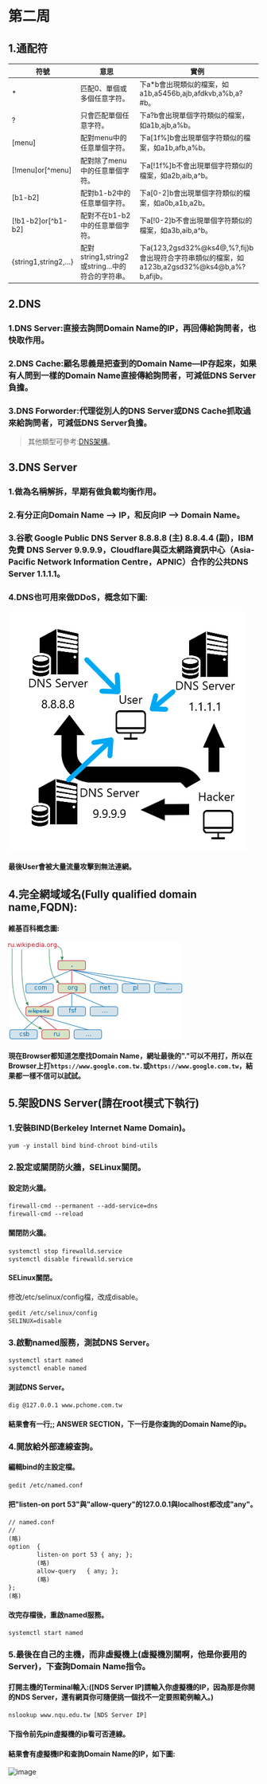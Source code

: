 # 第二周
## 1.通配符
|符號                  |  意思                  |實例|
|---------------------|-------------------------|----------------|
|*                    |匹配0、單個或多個任意字符。|下a*b會出現類似的檔案，如a1b,a5456b,ajb,afdkvb,a%b,a?#b。|*
|?                    |只會匹配單個任意字符。     |下a?b會出現單個字符類似的檔案，如a1b,ajb,a%b。| 
|[menu]               |配對menu中的任意單個字符。 |下a[1f%]b會出現單個字符類似的檔案，如a1b,afb,a%b。|
|[!menu]or[^menu]     |配對除了menu中的任意單個字符。|下a[!1f%]b不會出現單個字符類似的檔案，如a2b,aib,a^b。|
|[b1-b2]              |配對b1-b2中的任意單個字符。|下a[0-2]b會出現單個字符類似的檔案，如a0b,a1b,a2b。|
|[!b1-b2]or[^b1-b2]   |配對不在b1-b2中的任意單個字符。|下a[!0-2]b不會出現單個字符類似的檔案，如a3b,aib,a^b。|
|{string1,string2,…}  |配對string1,string2或string…中的符合的字符串。|下a{123,2gsd32%@ks4@,%?,fij}b會出現符合字符串類似的檔案，如a123b,a2gsd32%@ks4@b,a%?b,afijb。|
## 2.DNS
### 1.DNS Server:直接去詢問Domain Name的IP，再回傳給詢問者，也快取作用。
### 2.DNS Cache:顧名思義是把查到的Domain Name—IP存起來，如果有人問到一樣的Domain Name直接傳給詢問者，可減低DNS Server負擔。
### 3.DNS Forworder:代理從別人的DNS Server或DNS Cache抓取過來給詢問者，可減低DNS Server負擔。
>其他類型可參考:[DNS架構](http://dns-learning.twnic.net.tw/dns/02ArchDNS.html)。
## 3.DNS Server
### 1.做為名稱解拆，早期有做負載均衡作用。
### 2.有分正向Domain Name —> IP，和反向IP —> Domain Name。
### 3.谷歌 Google Public DNS Server 8.8.8.8 (主) 8.8.4.4 (副)，IBM 免費 DNS Server 9.9.9.9，Cloudflare與亞太網路資訊中心（Asia-Pacific Network Information Centre，APNIC）合作的公共DNS Server 1.1.1.1。
### 4.DNS也可用來做DDoS，概念如下圖:
![image](https://github.com/LarrySu508/Linux_note/blob/master/Week2/DDoS.png)
#### 最後User會被大量流量攻擊到無法連網。
## 4.完全網域域名(Fully qualified domain name,FQDN):
#### 維基百科概念圖:
![image](https://github.com/LarrySu508/Linux_note/blob/master/Week2/350px-DNS-names-ru.svg.png)
#### 現在Browser都知道怎麼找Domain Name，網址最後的"."可以不用打，所以在Browser上打`https://www.google.com.tw.`或`https://www.google.com.tw`，結果都一樣不信可以試試。
## 5.架設DNS Server(請在root模式下執行)
### 1.安裝BIND(Berkeley Internet Name Domain)。
```
yum -y install bind bind-chroot bind-utils
```
### 2.設定或關閉防火牆，SELinux關閉。
#### 設定防火牆。
```
firewall-cmd --permanent --add-service=dns
firewall-cmd --reload
```
#### 關閉防火牆。
```
systemctl stop firewalld.service
systemctl disable firewalld.service
```
#### SELinux關閉。
修改/etc/selinux/config檔，改成disable。
```
gedit /etc/selinux/config
SELINUX=disable
```
### 3.啟動named服務，測試DNS Server。
```
systemctl start named
systemctl enable named
```
#### 測試DNS Server。
```
dig @127.0.0.1 www.pchome.com.tw
```
#### 結果會有一行;; ANSWER SECTION，下一行是你查詢的Domain Name的ip。
### 4.開放給外部連線查詢。
#### 編輯bind的主設定檔。
```
gedit /etc/named.conf
```
#### 把"listen-on port 53"與"allow-query"的127.0.0.1與localhost都改成"any"。
```
// named.conf
//
(略)
option  {
        listen-on port 53 { any; };
        (略)
        allow-query   { any; };
        (略)
};
(略)
```
#### 改完存檔後，重啟named服務。
```
systemctl start named
```
### 5.最後在自己的主機，而非虛擬機上(虛擬機別關啊，他是你要用的Server)，下查詢Domain Name指令。
#### 打開主機的Terminal輸入:([NDS Server IP]請輸入你虛擬機的IP，因為那是你開的NDS Server，還有網頁你可隨便挑一個找不一定要照範例輸入。)
```
nslookup www.nqu.edu.tw [NDS Server IP]
```
#### 下指令前先pin虛擬機的ip看可否連線。
#### 結果會有虛擬機IP和查詢Domain Name的IP，如下圖:
![image]()


